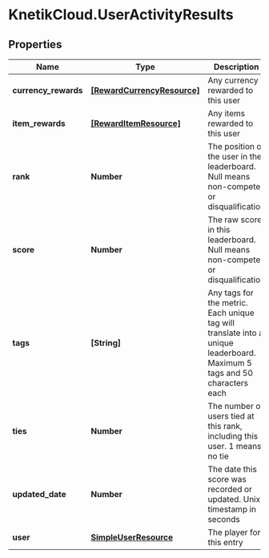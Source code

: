 # KnetikCloud.UserActivityResults

## Properties
Name | Type | Description | Notes
------------ | ------------- | ------------- | -------------
**currency_rewards** | [**[RewardCurrencyResource]**](RewardCurrencyResource.md) | Any currency rewarded to this user | [optional] 
**item_rewards** | [**[RewardItemResource]**](RewardItemResource.md) | Any items rewarded to this user | [optional] 
**rank** | **Number** | The position of the user in the leaderboard. Null means non-compete or disqualification | [optional] 
**score** | **Number** | The raw score in this leaderboard. Null means non-compete or disqualification | [optional] 
**tags** | **[String]** | Any tags for the metric. Each unique tag will translate into a unique leaderboard. Maximum 5 tags and 50 characters each | [optional] 
**ties** | **Number** | The number of users tied at this rank, including this user. 1 means no tie | [optional] 
**updated_date** | **Number** | The date this score was recorded or updated. Unix timestamp in seconds | [optional] 
**user** | [**SimpleUserResource**](SimpleUserResource.md) | The player for this entry | 


